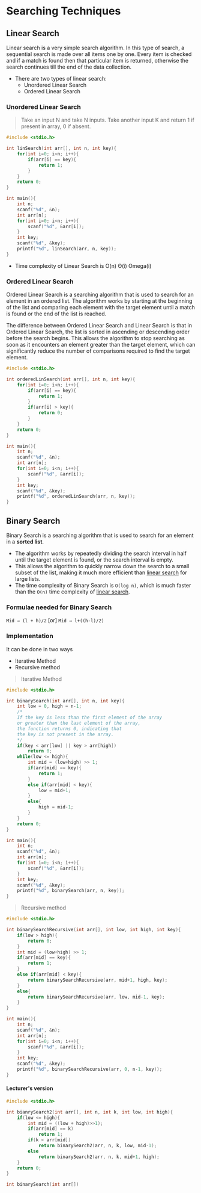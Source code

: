 # Searching Techniques

## Linear Search

Linear search is a very simple search algorithm. In this type of search, a sequential search is made over all items one by one. Every item is checked and if a match is found then that particular item is returned, otherwise the search continues till the end of the data collection.

- There are two types of linear search:
  - Unordered Linear Search
  - Ordered Linear Search
  
### Unordered Linear Search

> Take an input N and take N inputs. Take another input K and return 1 if present in array, 0 if absent.
```c
#include <stdio.h>

int linSearch(int arr[], int n, int key){
    for(int i=0; i<n; i++){
        if(arr[i] == key){
            return 1;
        }
    }
    return 0;
}

int main(){
    int n;
    scanf("%d", &n);
    int arr[n];
    for(int i=0; i<n; i++){
        scanf("%d", &arr[i]);
    }
    int key;
    scanf("%d", &key);
    printf("%d", linSearch(arr, n, key));
}
```

- Time complexity of Linear Search is O(n) ʘ(i) Omega(i)

### Ordered Linear Search

Ordered Linear Search is a searching algorithm that is used to search for an element in an ordered list. The algorithm works by starting at the beginning of the list and comparing each element with the target element until a match is found or the end of the list is reached.

The difference between Ordered Linear Search and Linear Search is that in Ordered Linear Search, the list is sorted in ascending or descending order before the search begins. This allows the algorithm to stop searching as soon as it encounters an element greater than the target element, which can significantly reduce the number of comparisons required to find the target element.

```c
#include <stdio.h>

int orderedLinSearch(int arr[], int n, int key){
    for(int i=0; i<n; i++){
        if(arr[i] == key){
            return 1;
        }
        if(arr[i] > key){
            return 0;
        }
    }
    return 0;
}

int main(){
    int n;
    scanf("%d", &n);
    int arr[n];
    for(int i=0; i<n; i++){
        scanf("%d", &arr[i]);
    }
    int key;
    scanf("%d", &key);
    printf("%d", orderedLinSearch(arr, n, key));
}
```

## Binary Search

Binary Search is a searching algorithm that is used to search for an element in a **sorted list**. 
- The algorithm works by repeatedly dividing the search interval in half until the target element is found, or the search interval is empty. 
- This allows the algorithm to quickly narrow down the search to a small subset of the list, making it much more efficient than <u>linear search</u> for large lists. 
- The time complexity of Binary Search is `O(log n)`, which is much faster than the `O(n)` time complexity of <u>linear search</u>.


### Formulae needed for Binary Search

`Mid ⇒ (l + h)/2` [or] `Mid ⇒ l+((h-l)/2)`

### Implementation

It can be done in two ways
- Iterative Method
- Recursive method

> Iterative Method

```c
#include <stdio.h>

int binarySearch(int arr[], int n, int key){
    int low = 0, high = n-1;
    /*
    If the key is less than the first element of the array
    or greater than the last element of the array, 
    the function returns 0, indicating that 
    the key is not present in the array.
    */
    if(key < arr[low] || key > arr[high])
        return 0;
    while(low <= high){
        int mid = (low+high) >> 1;
        if(arr[mid] == key){
            return 1;
        }
        else if(arr[mid] < key){
            low = mid+1;
        }
        else{
            high = mid-1;
        }
    }
    return 0;
}

int main(){
    int n;
    scanf("%d", &n);
    int arr[n];
    for(int i=0; i<n; i++){
        scanf("%d", &arr[i]);
    }
    int key;
    scanf("%d", &key);
    printf("%d", binarySearch(arr, n, key));
}
```

> Recursive method

```c
#include <stdio.h>

int binarySearchRecursive(int arr[], int low, int high, int key){
    if(low > high){
        return 0;
    }
    int mid = (low+high) >> 1;
    if(arr[mid] == key){
        return 1;
    }
    else if(arr[mid] < key){
        return binarySearchRecursive(arr, mid+1, high, key);
    }
    else{
        return binarySearchRecursive(arr, low, mid-1, key);
    }
}

int main(){
    int n;
    scanf("%d", &n);
    int arr[n];
    for(int i=0; i<n; i++){
        scanf("%d", &arr[i]);
    }
    int key;
    scanf("%d", &key);
    printf("%d", binarySearchRecursive(arr, 0, n-1, key));
}
```

#### Lecturer's version
```c
#include <stdio.h>

int bianrySearch2(int arr[], int n, int k, int low, int high){
    if(low <= high){
        int mid = ((low + high)>>1);
        if(arr[mid] == k)
            return 1;
        if(k < arr[mid])
            return binarySearch2(arr, n, k, low, mid-1);
        else
            return binarySearch2(arr, n, k, mid+1, high);
    }
    return 0;
}

int binarySearch(int arr[])